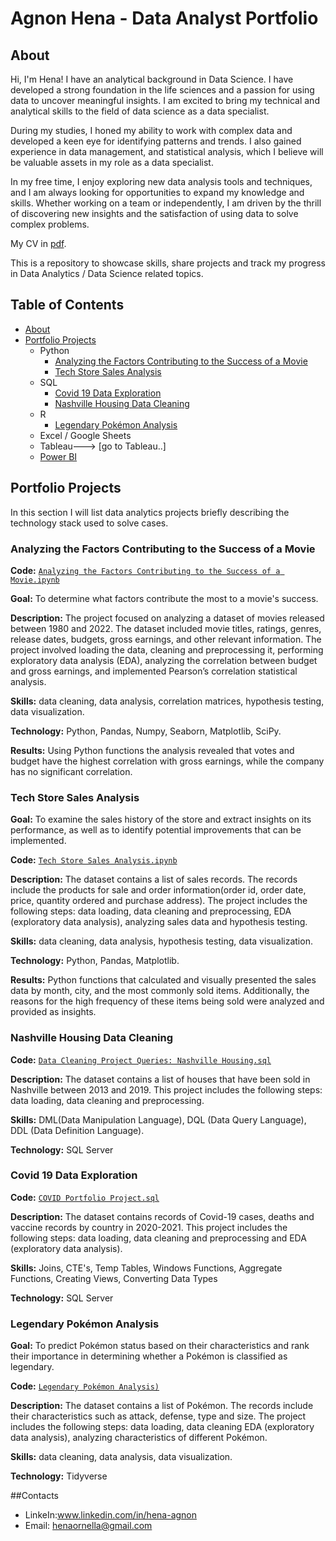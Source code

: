 # Agnon Hena - Data Analyst Portfolio
## About
Hi, I'm Hena! I have an analytical background in  Data Science. I have developed a strong foundation in the life sciences and a passion for using data to uncover meaningful insights. I am excited to bring my technical and analytical skills to the field of data science as a data specialist. 

During my studies, I honed my ability to work with complex data and developed a keen eye for identifying patterns and trends. I also gained experience in  data management, and statistical analysis, which I believe will be valuable assets in my role as a data specialist.

In my free time, I enjoy exploring new data analysis tools and techniques, and I am always looking for opportunities to expand my knowledge and skills. Whether working on a team or independently, I am driven by the thrill of discovering new insights and the satisfaction of using data to solve complex problems.

My CV in [pdf](https://github.com/henaornella/Data_Analysis-Portfolio/blob/main/HenaAgnonCV.pdf).

This is a repository to showcase skills, share projects and track my progress in Data Analytics / Data Science related topics.

## Table of Contents
- [About](https://github.com/henaornella/Data_Analysis-Portfolio#about)
- [Portfolio Projects](https://github.com/henaornella/Data_Analysis-Portfolio#portfolio-projects)
  - Python
    - [Analyzing the Factors Contributing to the Success of a Movie](https://github.com/henaornella/Portfolio-Projects/blob/main/Analyzing%20the%20Factors%20Contributing%20to%20the%20Success%20of%20a%20Movie.ipynb)
    - [Tech Store Sales Analysis](https://github.com/henaornella/Portfolio-Projects/blob/main/Tech%20Store%20Sales%20Analysis.ipynb) 
  - SQL
    - [Covid 19 Data Exploration](https://github.com/henaornella/Portfolio-Projects/blob/main/COVID%20Portfolio%20Project.sql)
    - [Nashville Housing Data Cleaning](https://github.com/henaornella/Portfolio-Projects/blob/main/Data%20Cleaning%20Project%20Queries_%20Nashville%20Housing.sql)
  - R
    - [Legendary Pokémon Analysis](https://github.com/henaornella/Portfolio-Projects/blob/main/Legendary%20Pok%C3%A9mon%20Analysis.ipynb)
  - Excel / Google Sheets
  - Tableau---> [go to Tableau..]
  - [Power BI](https://github.com/henaornella/Portfolio-Projects/blob/main/HR%20Analytics.pbix)
  



## Portfolio Projects
In this section I will list data analytics projects briefly describing the technology stack used to solve cases.

### Analyzing the Factors Contributing to the Success of a Movie
**Code:** [`Analyzing the Factors Contributing to the Success of a Movie.ipynb`](https://github.com/henaornella/Portfolio-Projects/blob/main/Analyzing%20the%20Factors%20Contributing%20to%20the%20Success%20of%20a%20Movie.ipynb)

**Goal:** To determine what factors contribute the most to a movie's success.

**Description:** The project focused on analyzing a dataset of movies released between 1980 and 2022. The dataset included movie titles, ratings, genres, release dates, budgets, gross earnings, and other relevant information. The project involved loading the data, cleaning and preprocessing it, performing exploratory data analysis (EDA), analyzing the correlation between budget and gross earnings, and implemented Pearson’s correlation statistical analysis.

**Skills:** data cleaning, data analysis, correlation matrices, hypothesis testing, data visualization.

**Technology:** Python, Pandas, Numpy, Seaborn, Matplotlib, SciPy.

**Results:** Using Python functions the analysis revealed that votes and budget have the highest correlation with gross earnings, while the company has no significant correlation.

### Tech Store Sales Analysis

**Goal:** To examine the sales history of the store and extract insights on its performance, as well as to identify potential improvements that can be implemented.

**Code:** [`Tech Store Sales Analysis.ipynb`](https://github.com/henaornella/Portfolio-Projects/blob/main/Tech%20Store%20Sales%20Analysis.ipynb) 

**Description:** The dataset contains a list of sales records.  The records include the products for sale and order information(order id, order date, price, quantity ordered and purchase address). The project includes the following steps: data loading, data cleaning and preprocessing, EDA (exploratory data analysis), analyzing sales data and hypothesis testing.

**Skills:** data cleaning, data analysis, hypothesis testing, data visualization.

**Technology:** Python, Pandas, Matplotlib.

**Results:** Python functions that calculated and visually presented the sales data by month, city, and the most commonly sold items. Additionally, the reasons for the high frequency of these items being sold were analyzed and provided as insights.



### Nashville Housing Data Cleaning
**Code:** [`Data Cleaning Project Queries: Nashville Housing.sql`](https://github.com/henaornella/Portfolio-Projects/blob/main/Data%20Cleaning%20Project%20Queries_%20Nashville%20Housing.sql)

**Description:** The dataset contains a list of houses that have been sold in Nashville between 2013 and 2019. This project includes the following steps: data loading, data cleaning and preprocessing.


**Skills:** DML(Data Manipulation Language), DQL (Data Query Language), DDL (Data Definition Language).

**Technology:** SQL Server


### Covid 19 Data Exploration
**Code:** [`COVID Portfolio Project.sql`](https://github.com/henaornella/Portfolio-Projects/blob/main/Data%20Cleaning%20Project%20Queries_%20Nashville%20Housing.sql)

**Description:** The dataset contains records of Covid-19 cases, deaths and vaccine records by country in 2020-2021. This project includes the following steps: data loading, data cleaning and preprocessing and EDA (exploratory data analysis).

**Skills:** Joins, CTE's, Temp Tables, Windows Functions, Aggregate Functions, Creating Views, Converting Data Types

**Technology:** SQL Server



### Legendary Pokémon Analysis

**Goal:** To predict Pokémon status based on their characteristics and rank their importance in determining whether a Pokémon is classified as legendary.

**Code:** [`Legendary Pokémon Analysis)`](https://github.com/henaornella/Portfolio-Projects/blob/main/Legendary%20Pok%C3%A9mon%20Analysis.ipynb)

**Description:** The dataset contains a list of  Pokémon.  The records include their characteristics such as attack, defense, type and size. The project includes the following steps: data loading, data cleaning EDA (exploratory data analysis), analyzing characteristics of different Pokémon.

**Skills:** data cleaning, data analysis, data visualization.

**Technology:** Tidyverse 

##Contacts
- LinkeIn:www.linkedin.com/in/hena-agnon
- Email: henaornella@gmail.com






